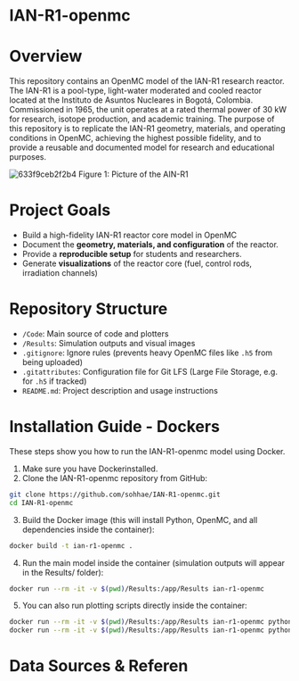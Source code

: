 # IAN-R1-openmc
# Overview
This repository contains an OpenMC model of the IAN-R1 research reactor. The IAN-R1 is a pool-type, light-water moderated and cooled reactor located at the Instituto de Asuntos Nucleares in Bogotá, Colombia. Commissioned in 1965, the unit operates at a rated thermal power of 30 kW for research, isotope production, and academic training.
The purpose of this repository is to replicate the IAN-R1 geometry, materials, and operating conditions in OpenMC, achieving the highest possible fidelity, and to provide a reusable and documented model for research and educational purposes.

![633f9ceb2f2b4](https://github.com/user-attachments/assets/36b78e1a-e0e6-452a-96fb-03339ac49e2b)
Figure 1: Picture of the AIN-R1

# Project Goals
* Build a high-fidelity IAN-R1 reactor core model in OpenMC
* Document the **geometry, materials, and configuration** of the reactor.  
* Provide a **reproducible setup** for students and researchers.  
* Generate **visualizations** of the reactor core (fuel, control rods, irradiation channels)
  
# Repository Structure
- `/Code`: Main source of code and plotters 
- `/Results`: Simulation outputs and visual images 
- `.gitignore`: Ignore rules (prevents heavy OpenMC files like `.h5` from being uploaded)  
- `.gitattributes`: Configuration file for Git LFS (Large File Storage, e.g. for `.h5` if tracked)  
- `README.md`: Project description and usage instructions

# Installation Guide - Dockers
These steps show you how to run the IAN-R1-openmc model using Docker.

1. Make sure you have Dockerinstalled.
2. Clone the IAN-R1-openmc repository from GitHub:
```bash
git clone https://github.com/sohhae/IAN-R1-openmc.git
cd IAN-R1-openmc
```

3. Build the Docker image (this will install Python, OpenMC, and all dependencies inside the container):
```bash
docker build -t ian-r1-openmc .
```

4. Run the main model inside the container (simulation outputs will appear in the Results/ folder):
```bash
docker run --rm -it -v $(pwd)/Results:/app/Results ian-r1-openmc
```

5. You can also run plotting scripts directly inside the container:
```bash
docker run --rm -it -v $(pwd)/Results:/app/Results ian-r1-openmc python "Code/3D Plot Top.py"
docker run --rm -it -v $(pwd)/Results:/app/Results ian-r1-openmc python "Code/3D Plot XZ.py"
```






# Data Sources & Referen
